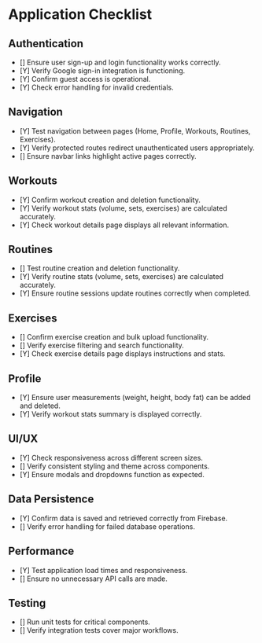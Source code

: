 # Application Checklist

## Authentication

- [] Ensure user sign-up and login functionality works correctly.
- [Y] Verify Google sign-in integration is functioning.
- [Y] Confirm guest access is operational.
- [Y] Check error handling for invalid credentials.

## Navigation

- [Y] Test navigation between pages (Home, Profile, Workouts, Routines, Exercises).
- [Y] Verify protected routes redirect unauthenticated users appropriately.
- [] Ensure navbar links highlight active pages correctly.

## Workouts

- [Y] Confirm workout creation and deletion functionality.
- [Y] Verify workout stats (volume, sets, exercises) are calculated accurately.
- [Y] Check workout details page displays all relevant information.

## Routines

- [] Test routine creation and deletion functionality.
- [Y] Verify routine stats (volume, sets, exercises) are calculated accurately.
- [Y] Ensure routine sessions update routines correctly when completed.

## Exercises

- [] Confirm exercise creation and bulk upload functionality.
- [] Verify exercise filtering and search functionality.
- [Y] Check exercise details page displays instructions and stats.

## Profile

- [Y] Ensure user measurements (weight, height, body fat) can be added and deleted.
- [Y] Verify workout stats summary is displayed correctly.

## UI/UX

- [Y] Check responsiveness across different screen sizes.
- [] Verify consistent styling and theme across components.
- [Y] Ensure modals and dropdowns function as expected.

## Data Persistence

- [Y] Confirm data is saved and retrieved correctly from Firebase.
- [] Verify error handling for failed database operations.

## Performance

- [Y] Test application load times and responsiveness.
- [] Ensure no unnecessary API calls are made.

## Testing

- [] Run unit tests for critical components.
- [] Verify integration tests cover major workflows.
